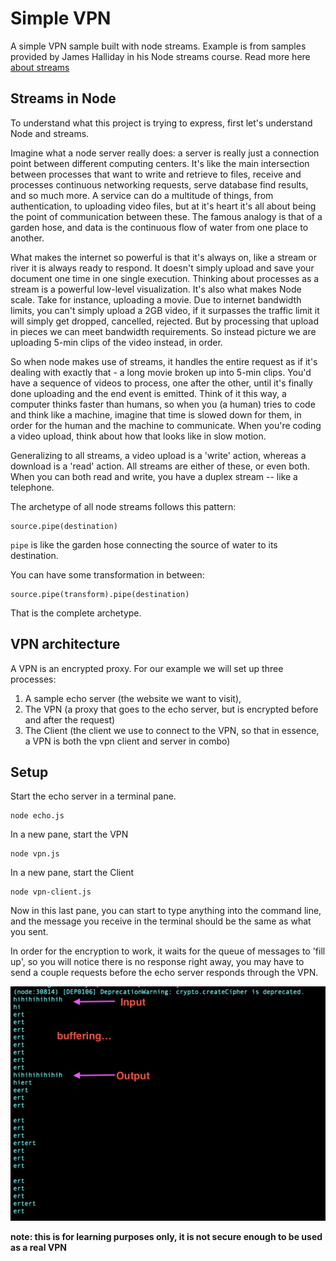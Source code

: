# Simple VPN

A simple VPN sample built with node streams. Example is from samples provided by James Halliday in his Node streams course. Read more here [about streams](https://github.com/substack/stream-handbook/)

## Streams in Node

To understand what this project is trying to express, first let's understand Node and streams.

Imagine what a node server really does: a server is really just a connection point between different computing centers. It's like the main intersection between processes that want to write and retrieve to files, receive and processes continuous networking requests, serve database find results, and so much more. A service can do a multitude of things, from authentication, to uploading video files, but at it's heart it's all about being the point of communication between these. The famous analogy is that of a garden hose, and data is the continuous flow of water from one place to another.

What makes the internet so powerful is that it's always on, like a stream or river it is always ready to respond. It doesn't simply upload and save your document one time in one single execution. Thinking about processes as a stream is a powerful low-level visualization. It's also what makes Node scale. Take for instance, uploading a movie. Due to internet bandwidth limits, you can't simply upload a 2GB video, if it surpasses the traffic limit it will simply get dropped, cancelled, rejected. But by processing that upload in pieces we can meet bandwidth requirements. So instead picture we are uploading 5-min clips of the video instead, in order. 

So when node makes use of streams, it handles the entire request as if it's dealing with exactly that - a long movie broken up into 5-min clips. You'd have a sequence of videos to process, one after the other, until it's finally done uploading and the end event is emitted. Think of it this way, a computer thinks faster than humans, so when you (a human) tries to code and think like a machine, imagine that time is slowed down for them, in order for the human and the machine to communicate. When you're coding a video upload, think about how that looks like in slow motion.

Generalizing to all streams, a video upload is a 'write' action, whereas a download is a 'read' action. All streams are either of these, or even both. When you can both read and write, you have a duplex stream -- like a telephone.

The archetype of all node streams follows this pattern:

```
source.pipe(destination)
```

`pipe` is like the garden hose connecting the source of water to its destination.

You can have some transformation in between:

```
source.pipe(transform).pipe(destination)
```

That is the complete archetype.

## VPN architecture

A VPN is an encrypted proxy. For our example we will set up three processes: 
1. A sample echo server (the website we want to visit),  
2. The VPN (a proxy that goes to the echo server, but is encrypted before and after the request)
3. The Client (the client we use to connect to the VPN, so that in essence, a VPN is both the vpn client and server in combo)

## Setup

Start the echo server in a terminal pane.
```
node echo.js
```

In a new pane, start the VPN
```
node vpn.js
```

In a new pane, start the Client
```
node vpn-client.js
```

Now in this last pane, you can start to type anything into the command line, and the message you receive in the terminal should be the same as what you sent.

In order for the encryption to work, it waits for the queue of messages to 'fill up', so you will notice there is no response right away, you may have to send a couple requests before the echo server responds through the VPN.

![alt text](buffering.png)


 
**note: this is for learning purposes only, it is not secure enough to be used as a real VPN**
